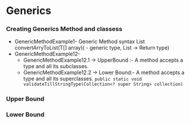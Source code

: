 # Generics

### Creating Generics Method and classess
- GenericMethodExample1- Generic Method syntax <T> List<T> convertArryToList(T[] array)(<T> - generic type, List<T> -> Return type)
- GenericMethodExample12- 
  - GenericMethodExample12.1 -> UpperBound :- A method accepts a type and all its subclasses.<T extends Number>
  - GenericMethodExample12.2 -> Lower Bound:- A method accepts a type and all its superclasses. ```public static void validateTillStringType(Collection<? super String> collection) ```

### Upper Bound
### Lower Bound
